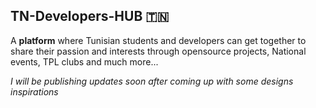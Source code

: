 ## TN-Developers-HUB :tunisia: 
A <b>platform</b> where Tunisian students and developers can get together to share their passion and interests through opensource projects, National events, TPL clubs and much more...


<i>I will be publishing updates soon after coming up with some designs inspirations</i>